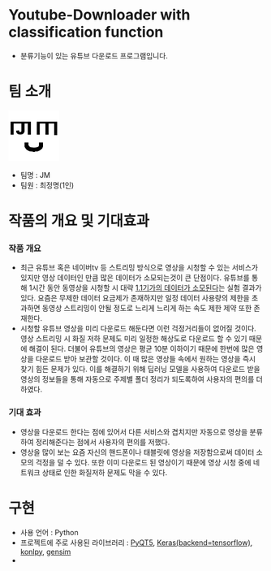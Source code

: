 # Youtube-Downloader with classification function
- 분류기능이 있는 유튜브 다운로드 프로그램입니다.

# 팀 소개
<img src="photo/MyPic.png" width="100" height="100">  

- 팀명 : JM  
- 팀원 : 최정명(1인)  

# 작품의 개요 및 기대효과  
  ### 작품 개요  
  - 최근 유튜브 혹은 네이버tv 등 스트리밍 방식으로 영상을 시청할 수 있는 서비스가 있지만 영상 데이터인 만큼 많은 데이터가 소모되는것이 큰 단점이다. 유튜브를 통해 1시간 동안 동영상을 시청할 시 대략 [1.1기가의 데이터가 소모된다](https://mynotepad.tistory.com/448)는 실험 결과가 있다. 요즘은 무제한 데이터 요금제가 존재하지만 일정 데이터 사용량의 제한을 초과하면 동영상 스트리밍이 안될 정도로 느리게 느리게 하는 속도 제한 제약 또한 존재한다.
  - 시청할 유튜브 영상을 미리 다운로드 해둔다면 이런 걱정거리들이 없어질 것이다. 영상 스트리밍 시 화질 저하 문제도 미리 일정한 해상도로 다운로드 할 수 있기 때문에 해결이 된다. 더불어 유튜브의 영상은 평균 10분 이하이기 때문에 한번에 많은 영상을 다운로드 받아 보관할 것이다. 이 때 많은 영상들 속에서 원하는 영상을 즉시 찾기 힘든 문제가 있다. 이를 해결하기 위해 딥러닝 모델을 사용하여 다운로드 받을 영상의 정보들을 통해 자동으로 주제별 폴더 정리가 되도록하여 사용자의 편의를 더하였다.  
  
  ### 기대 효과  
  - 영상을 다운로드 한다는 점에 있어서 다른 서비스와 겹치지만 자동으로 영상을 분류하여 정리해준다는 점에서 사용자의 편의를 저했다.
  - 영상을 많이 보는 요즘 자신의 핸드폰이나 태블릿에 영상을 저장함으로써 데이터 소모의 걱정을 덜 수 있다. 또한 이미 다운로드 된 영상이기 때문에 영상 시청 중에 네트워크 상태로 인한 화질저하 문제도 막을 수 있다.
  
  
  
# 구현
  - 사용 언어 : Python
  - 프로젝트에 주로 사용된 라이브러리 : [PyQT5](https://pypi.org/project/PyQt5/), [Keras(backend=tensorflow)](https://www.tensorflow.org/guide/keras?hl=ko), [konlpy](https://konlpy-ko.readthedocs.io/ko/v0.4.3/), [gensim](https://pypi.org/project/gensim/)
  - 
